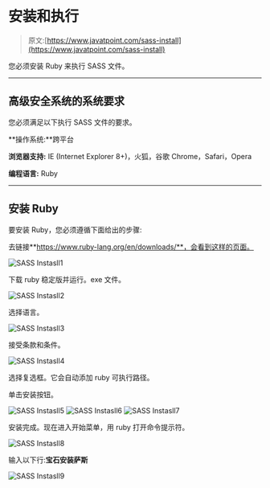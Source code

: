 # 安装和执行

> 原文:[https://www.javatpoint.com/sass-install](https://www.javatpoint.com/sass-install)

您必须安装 Ruby 来执行 SASS 文件。

* * *

## 高级安全系统的系统要求

您必须满足以下执行 SASS 文件的要求。

**操作系统:**跨平台

**浏览器支持:** IE (Internet Explorer 8+)，火狐，谷歌 Chrome，Safari，Opera

**编程语言:** Ruby

* * *

## 安装 Ruby

要安装 Ruby，您必须遵循下面给出的步骤:

去链接**https://www.ruby-lang.org/en/downloads/**，会看到这样的页面。

![SASS Instasll1](../Images/9385406e1ef1cede6eb63ee0e59461d2.png)

下载 ruby 稳定版并运行。exe 文件。

![SASS Instasll2](../Images/993624812412a2ac0070c5606e4ceee4.png)

选择语言。

![SASS Instasll3](../Images/991d91c20d6ffb807d585194e46c9f44.png)

接受条款和条件。

![SASS Instasll4](../Images/177dd16781ff8d65bbf8c7d512da319b.png)

选择复选框。它会自动添加 ruby 可执行路径。

单击安装按钮。

![SASS Instasll5](../Images/a30b9789ab66f664a30ac77f8dd6ac4a.png) ![SASS Instasll6](../Images/fa2e0c0b8fc30ce3e61b727130a4b007.png) ![SASS Instasll7](../Images/b0ea652656337a8bbcee7ebf541dfaef.png)

安装完成。现在进入开始菜单，用 ruby 打开命令提示符。

![SASS Instasll8](../Images/cd11e3ebd0c277d0b9b1e107a2799ce7.png)

输入以下行:**宝石安装萨斯**

![SASS Instasll9](../Images/e8b3a726729546c8fd3ba44865ab2a9c.png)